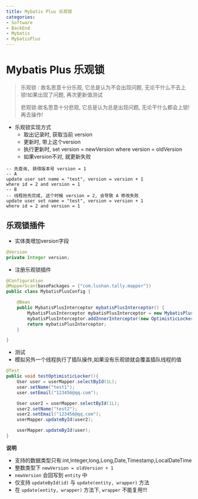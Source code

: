 ```yaml
---
title: Mybatis Plus 乐观锁
categories:
- Software
- BackEnd
- Mybatis
- MybatisPlus
---
```

# Mybatis Plus 乐观锁

> 乐观锁 : 故名思意十分乐观, 它总是认为不会出现问题, 无论干什么不去上锁!如果出现了问题,  再次更新值测试
>
> 悲观锁:故名思意十分悲观, 它总是认为总是出现问题, 无论干什么都会上锁!再去操作!

- 乐观锁实现方式
    - 取出记录时, 获取当前 version
    - 更新时, 带上这个version
    - 执行更新时,  set version = newVersion where version = oldVersion
    - 如果version不对, 就更新失败

```mysql
-- 先查询, 获得版本号 version = 1
-- A
update user set name = "test", version = version + 1
where id = 2 and version = 1
-- B
-- 线程抢先完成, 这个时候 version = 2, 会导致 A 修改失败
update user set name = "test", version = version + 1
where id = 2 and version = 1
```

## 乐观锁插件

- 实体类增加version字段

```java
@Version
private Integer version;
```

- 注册乐观锁插件

```java
@Configuration
@MapperScan(basePackages = {"com.lushan.tally.mapper"})
public class MybatisPlusConfig {

    @Bean
    public MybatisPlusInterceptor mybatisPlusInterceptor() {
        MybatisPlusInterceptor mybatisPlusInterceptor = new MybatisPlusInterceptor();
        mybatisPlusInterceptor.addInnerInterceptor(new OptimisticLockerInnerInterceptor());
        return mybatisPlusInterceptor;
    }

}
```

- 测试
- 模拟另外一个线程执行了插队操作,如果没有乐观锁就会覆盖插队线程的值

```java
@Test
public void testOptimisticLocker(){
    User user = userMapper.selectById(1L);
    user.setName("test1");
    user.setEmail("123456@qq.com");

    User user2 = userMapper.selectById(1L);
    user2.setName("test2");
    user2.setEmail("123456@qq.com");
    userMapper.updateById(user2);

    userMapper.updateById(user);
}
```

**说明**

- 支持的数据类型只有:int,Integer,long,Long,Date,Timestamp,LocalDateTime
- 整数类型下 `newVersion = oldVersion + 1`
- `newVersion` 会回写到 `entity` 中
- 仅支持 `updateById(id)` 与 `update(entity, wrapper)` 方法
- 在 `update(entity, wrapper)` 方法下, `wrapper` 不能复用!!!